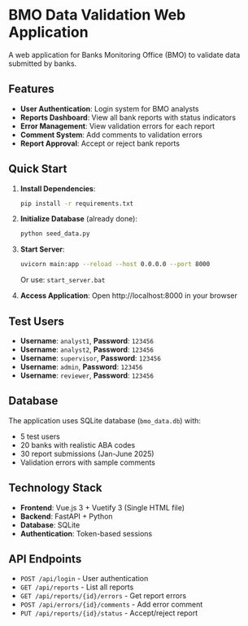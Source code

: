# BMO Data Validation Web Application

A web application for Banks Monitoring Office (BMO) to validate data submitted by banks.

## Features

- **User Authentication**: Login system for BMO analysts
- **Reports Dashboard**: View all bank reports with status indicators
- **Error Management**: View validation errors for each report
- **Comment System**: Add comments to validation errors
- **Report Approval**: Accept or reject bank reports

## Quick Start

1. **Install Dependencies**:
   ```bash
   pip install -r requirements.txt
   ```

2. **Initialize Database** (already done):
   ```bash
   python seed_data.py
   ```

3. **Start Server**:
   ```bash
   uvicorn main:app --reload --host 0.0.0.0 --port 8000
   ```
   Or use: `start_server.bat`

4. **Access Application**:
   Open http://localhost:8000 in your browser

## Test Users

- **Username**: `analyst1`, **Password**: `123456`
- **Username**: `analyst2`, **Password**: `123456`
- **Username**: `supervisor`, **Password**: `123456`
- **Username**: `admin`, **Password**: `123456`
- **Username**: `reviewer`, **Password**: `123456`

## Database

The application uses SQLite database (`bmo_data.db`) with:
- 5 test users
- 20 banks with realistic ABA codes
- 30 report submissions (Jan-June 2025)
- Validation errors with sample comments

## Technology Stack

- **Frontend**: Vue.js 3 + Vuetify 3 (Single HTML file)
- **Backend**: FastAPI + Python
- **Database**: SQLite
- **Authentication**: Token-based sessions

## API Endpoints

- `POST /api/login` - User authentication
- `GET /api/reports` - List all reports
- `GET /api/reports/{id}/errors` - Get report errors
- `POST /api/errors/{id}/comments` - Add error comment
- `PUT /api/reports/{id}/status` - Accept/reject report